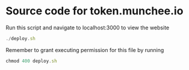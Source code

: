 # Source code for token.munchee.io
Run this script and navigate to localhost:3000 to view the website

```javascript
./deploy.sh
```

Remember to grant executing permission for this file by running

```javascript
chmod 400 deploy.sh
```
